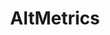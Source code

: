 ---
layout: default
cost: Altmetrics provides free access to the Altmetric Details Page API for noncommercial,
  academic research purposes.
description: Tracks a combination of public policy documents, wikipedia, open syllabi,
  social media and mainstream media to provide enhanced measures of academic impact.
last_edit: Mon, 19 Jun 2023 16:35:53 GMT
location: https://www.altmetric.com/
open_access: 'FALSE'
shortname: altmetrics
tags:
- research metrics
title: AltMetrics
uuid: ca5d2a02-2082-4b13-bbb7-765a67c5f00b
versioning: 'FALSE'
---